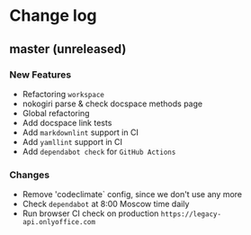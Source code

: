 # Change log

## master (unreleased)

### New Features

* Refactoring `workspace`
* nokogiri parse & check docspace methods page
* Global refactoring
* Add docspace link tests
* Add `markdownlint` support in CI
* Add `yamllint` support in CI
* Add `dependabot check` for `GitHub Actions`

### Changes

* Remove 'codeclimate` config, since we don't use any more
* Check `dependabot` at 8:00 Moscow time daily
* Run browser CI check on production `https://legacy-api.onlyoffice.com`
